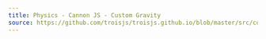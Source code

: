 ```yaml
---
title: Physics - Cannon JS - Custom Gravity
source: https://github.com/troisjs/troisjs.github.io/blob/master/src/components/physics/Demo2.vue
---
```


<ClientOnly>
  <Dyn folder="physics" component="Demo2" />
</ClientOnly>

